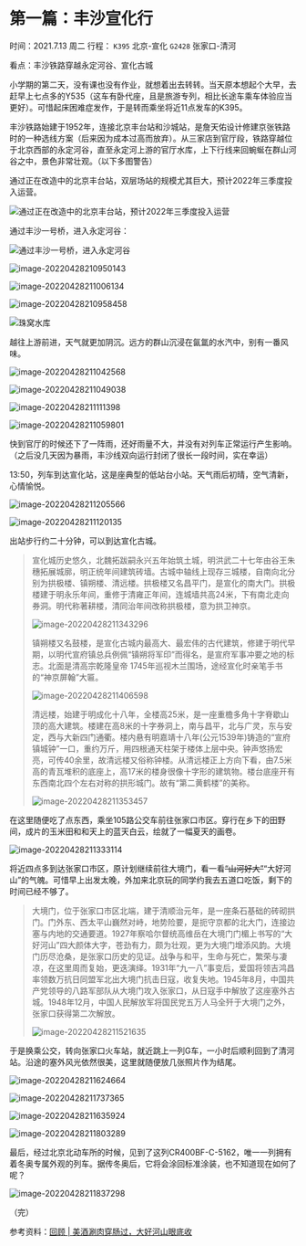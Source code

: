 # 第一篇：丰沙宣化行
时间：2021.7.13 周二
行程：
`K395` 北京-宣化
`G2428` 张家口-清河

看点：丰沙铁路穿越永定河谷、宣化古城



小学期的第二天，没有课也没有作业，就想着出去转转。当天原本想起个大早，去赶早上七点多的Y535（这车有卧代座，且是旅游专列，相比长途车乘车体验应当更好）。可惜起床困难症发作，于是转而乘坐将近11点发车的K395。

丰沙铁路始建于1952年，连接北京丰台站和沙城站，是詹天佑设计修建京张铁路时的一种选线方案（后来因为成本过高而放弃）。从三家店到官厅段，铁路穿越位于北京西部的永定河谷，直至永定河上游的官厅水库，上下行线来回蜿蜒在群山河谷之中，景色非常壮观。（以下多图警告）

通过正在改造中的北京丰台站，双层场站的规模尤其巨大，预计2022年三季度投入运营。

![通过正在改造中的北京丰台站，预计2022年三季度投入运营](https://wu-ys.github.io/daily/游记第一篇：丰沙宣化行.assets/image-20220428210820879.png)

通过丰沙一号桥，进入永定河谷：

![通过丰沙一号桥，进入永定河谷](https://wu-ys.github.io/daily/游记第一篇：丰沙宣化行.assets/image-20220428210925592.png)

![image-20220428210950143](https://wu-ys.github.io/daily/游记第一篇：丰沙宣化行.assets/image-20220428210950143.png)

![image-20220428211006134](https://wu-ys.github.io/daily/游记第一篇：丰沙宣化行.assets/image-20220428211006134.png)

![image-20220428210958458](https://wu-ys.github.io/daily/游记第一篇：丰沙宣化行.assets/image-20220428210958458.png)

![珠窝水库](https://wu-ys.github.io/daily/游记第一篇：丰沙宣化行.assets/image-20220428211019650.png)

越往上游前进，天气就更加阴沉。远方的群山沉浸在氤氲的水汽中，别有一番风味。

![image-20220428211042568](https://wu-ys.github.io/daily/游记第一篇：丰沙宣化行.assets/image-20220428211042568.png)

![image-20220428211049038](https://wu-ys.github.io/daily/游记第一篇：丰沙宣化行.assets/image-20220428211049038.png)

![image-20220428211111398](https://wu-ys.github.io/daily/游记第一篇：丰沙宣化行.assets/image-20220428211111398.png)

![image-20220428211059801](https://wu-ys.github.io/daily/游记第一篇：丰沙宣化行.assets/image-20220428211059801.png)

快到官厅的时候还下了一阵雨，还好雨量不大，并没有对列车正常运行产生影响。（之后没几天因为暴雨，丰沙线双向运行封闭了很长一段时间，实在幸运）

13:50，列车到达宣化站，这是座典型的低站台小站。天气雨后初晴，空气清新，心情愉悦。

![image-20220428211205566](https://wu-ys.github.io/daily/游记第一篇：丰沙宣化行.assets/image-20220428211205566.png)

![image-20220428211120135](https://wu-ys.github.io/daily/游记第一篇：丰沙宣化行.assets/image-20220428211120135.png)

出站步行约二十分钟，可以到达宣化古城。

> ​        宣化城历史悠久，北魏拓跋嗣永兴五年始筑土城，明洪武二十七年由谷王朱穗拓展城廓，明正统年间建筑砖墙。古城中轴线上现存三城楼，自南向北分别为拱极楼、镇朔楼、清远楼。拱极楼又名昌平门，是宣化的南大门。拱极楼建于明永乐年间，重修于清雍正年间，连城墙共高24米，下有南北走向券洞。明代称著耕楼，清同治年间改称拱极楼，意为拱卫神京。
>
> ![image-20220428211343296](https://wu-ys.github.io/daily/游记第一篇：丰沙宣化行.assets/image-20220428211343296.png)
>
> ​        镇朔楼又名鼓楼，是宣化古城内最高大、最宏伟的古代建筑，修建于明代早期，以明代宣府镇总兵例佩“镇朔将军印”而得名，是宣府军事冲要之地的标志。北面是清高宗乾隆皇帝 1745年巡视木兰围场，途经宣化时亲笔手书的“神京屏翰”大匾。
>
> ![image-20220428211406598](https://wu-ys.github.io/daily/游记第一篇：丰沙宣化行.assets/image-20220428211406598.png)
>
> ​        清远楼，始建于明成化十八年，全楼高25米，是一座重檐多角十字脊歇山顶的高大建筑。楼建在高8米的十字券洞上，南与昌平，北与广灵，东与安定，西与大新四门通衢。楼内悬有明嘉靖十八年(公元1539年)铸造的“宣府镇城钟”一口，重约万斤，用四根通天柱架于楼体上层中央。钟声悠扬宏亮，可传40余里，故清远楼又俗称钟楼。从清远楼正上方向下看，由7.5米高的青瓦堆积的底座上，高17米的楼身很像十字形的建筑物。楼台底座开有东西南北四个左右对称的拱形城门。故有“第二黄鹤楼”的美称。
>
> ![image-20220428211353457](https://wu-ys.github.io/daily/游记第一篇：丰沙宣化行.assets/image-20220428211353457.png)

在这里随便吃了点东西，乘坐105路公交车前往张家口市区。穿行在乡下的田野间，成片的玉米田和和天上的蓝天白云，绘就了一幅夏天的画卷。

![image-20220428211333114](https://wu-ys.github.io/daily/游记第一篇：丰沙宣化行.assets/image-20220428211333114.png)

将近四点多到达张家口市区，原计划继续前往大境门，看一看~~“山河好大”~~“大好河山”的气魄。可惜早上出发太晚，外加来北京玩的同学约我去五道口吃饭，剩下的时间已经不够了。

> 大境门，位于张家口市区北端，建于清顺治元年，是一座条石基础的砖砌拱门。门外东、西太平山巍然对峙，地势险要，是扼守京都的北大门，连接边塞与内地的交通要道。1927年察哈尔督统高维岳在大境门门楣上书写的“大好河山”四大颜体大字，苍劲有力，颇为壮观，更为大境门增添风韵。大境门历尽沧桑，是张家口历史的见证。战争与和平，生命与死亡，繁荣与凄凉，在这里周而复始，更迭演绎。1931年“九一八”事变后，爱国将领吉鸿昌率领数万抗日同盟军北出大境门抗击日寇，收复失地。1945年8月，中国共产党领导的八路军部队从大境门攻入张家口，从日寇手中解放了这座塞外古城。1948年12月，中国人民解放军将国民党五万人马全歼于大境门之外，张家口获得第二次解放。
>
> ![image-20220428211521635](https://wu-ys.github.io/daily/游记第一篇：丰沙宣化行.assets/image-20220428211521635.png)

于是换乘公交，转向张家口火车站，就近跳上一列G车，一小时后顺利回到了清河站。沿途的塞外风光依然很美，这里就随便放几张照片作为结尾。

![image-20220428211624664](https://wu-ys.github.io/daily/游记第一篇：丰沙宣化行.assets/image-20220428211624664.png)

![image-20220428211737365](https://wu-ys.github.io/daily/游记第一篇：丰沙宣化行.assets/image-20220428211737365.png)

![image-20220428211635924](https://wu-ys.github.io/daily/游记第一篇：丰沙宣化行.assets/image-20220428211635924.png)

![image-20220428211803289](https://wu-ys.github.io/daily/游记第一篇：丰沙宣化行.assets/image-20220428211803289.png)

最后，经过北京北动车所的时候，见到了这列CR400BF-C-5162，唯一一列拥有着冬奥专属外观的列车。据传冬奥后，它将会涂回标准涂装，也不知道现在如何了呢？

![image-20220428211837298](https://wu-ys.github.io/daily/游记第一篇：丰沙宣化行.assets/image-20220428211837298.png)

（完）

参考资料：[回顾 | 美酒涮肉穿肠过，大好河山眼底收](https://mp.weixin.qq.com/s/0xJndXmWjxOXtNeXxvXRdw)

